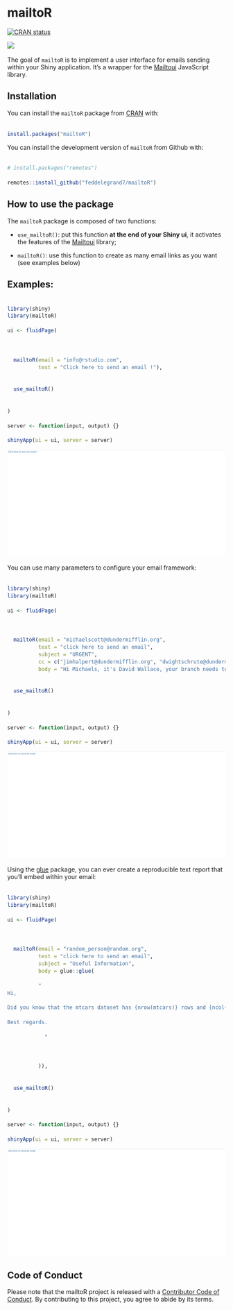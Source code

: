 
<!-- README.md is generated from README.Rmd. Please edit that file -->

# mailtoR

<!-- badges: start -->

[![CRAN
status](https://www.r-pkg.org/badges/version/mailtoR)](https://CRAN.R-project.org/package=mailtoR)

![](http://cranlogs.r-pkg.org/badges/grand-total/mailtoR?color=blue)

<!-- badges: end -->

The goal of `mailtoR` is to implement a user interface for emails
sending within your Shiny application. It’s a wrapper for the
[Mailtoui](https://mailtoui.com/#menu) JavaScript library.

## Installation

You can install the `mailtoR` package from
[CRAN](https://CRAN.R-project.org/package=mailtoR) with:

``` r

install.packages("mailtoR")
```

You can install the development version of `mailtoR` from Github with:

``` r

# install.packages("remotes")

remotes::install_github("feddelegrand7/mailtoR")
```

## How to use the package

The `mailtoR` package is composed of two functions:

  - `use_mailtoR()`: put this function **at the end of your Shiny ui**,
    it activates the features of the
    [Mailtoui](https://mailtoui.com/#menu) library;

  - `mailtoR()`: use this function to create as many email links as you
    want (see examples below)

## Examples:

``` r

library(shiny)
library(mailtoR)

ui <- fluidPage(



  mailtoR(email = "info@rstudio.com",
          text = "Click here to send an email !"),


  use_mailtoR()


)

server <- function(input, output) {}

shinyApp(ui = ui, server = server)
```

![](man/figures/mailtoRexample1.gif)

You can use many parameters to configure your email framework:

``` r

library(shiny)
library(mailtoR)

ui <- fluidPage(



  mailtoR(email = "michaelscott@dundermifflin.org",
          text = "click here to send an email", 
          subject = "URGENT", 
          cc = c("jimhalpert@dundermifflin.org", "dwightschrute@dundermifflin.org"), 
          body = "Hi Michaels, it's David Wallace, your branch needs to make more sales !!!!!!!"),


  use_mailtoR()


)

server <- function(input, output) {}

shinyApp(ui = ui, server = server)
```

![](man/figures/mailtoRexample2.gif)

Using the [glue](https://CRAN.R-project.org/package=glue) package, you
can ever create a reproducible text report that you’ll embed within your
email:

``` r

library(shiny)
library(mailtoR)

ui <- fluidPage(



  mailtoR(email = "random_person@random.org",
          text = "click here to send an email", 
          subject = "Useful Information", 
          body = glue::glue(
          
          "
Hi,
          
Did you know that the mtcars dataset has {nrow(mtcars)} rows and {ncol(mtcars)} columns ? 
            
Best regards. 
            
            "
            
            
            
          )),


  use_mailtoR()


)

server <- function(input, output) {}

shinyApp(ui = ui, server = server)
```

![](man/figures/mailtoRexample3.gif)

## Code of Conduct

Please note that the mailtoR project is released with a [Contributor
Code of
Conduct](https://contributor-covenant.org/version/2/0/CODE_OF_CONDUCT.html).
By contributing to this project, you agree to abide by its terms.
